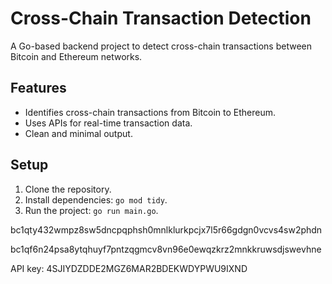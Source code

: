 # Cross-Chain Transaction Detection
A Go-based backend project to detect cross-chain transactions between Bitcoin and Ethereum networks.

## Features
- Identifies cross-chain transactions from Bitcoin to Ethereum.
- Uses APIs for real-time transaction data.
- Clean and minimal output.

## Setup
1. Clone the repository.
2. Install dependencies: `go mod tidy`.
3. Run the project: `go run main.go`.




bc1qty432wmpz8sw5dncpqphsh0mnlklurkpcjx7l5r66gdgn0vcvs4sw2phdn

bc1qf6n24psa8ytqhuyf7pntzqgmcv8vn96e0ewqzkrz2mnkkruwsdjswevhne

API key: 4SJIYDZDDE2MGZ6MAR2BDEKWDYPWU9IXND
